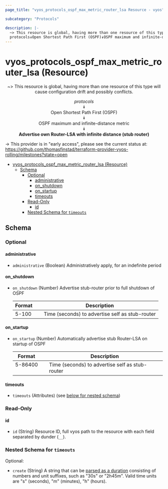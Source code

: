 ```yaml
---
page_title: "vyos_protocols_ospf_max_metric_router_lsa Resource - vyos"

subcategory: "Protocols"

description: |-
  ~> This resource is global, having more than one resource of this type will cause configuration drift and possibly conflicts.
  protocols⯯Open Shortest Path First (OSPF)⯯OSPF maximum and infinite-distance metric⯯Advertise own Router-LSA with infinite distance (stub router)
---
```


# vyos_protocols_ospf_max_metric_router_lsa (Resource)
<center>

~> This resource is global, having more than one resource of this type will cause configuration drift and possibly conflicts.

*protocols*  
⯯  
Open Shortest Path First (OSPF)  
⯯  
OSPF maximum and infinite-distance metric  
⯯  
**Advertise own Router-LSA with infinite distance (stub router)**


</center>

-> This provider is in "early access", please see the current status at: https://github.com/thomasfinstad/terraform-provider-vyos-rolling/milestones?state=open

<!--TOC-->

- [vyos_protocols_ospf_max_metric_router_lsa (Resource)](#vyos_protocols_ospf_max_metric_router_lsa-resource)
  - [Schema](#schema)
    - [Optional](#optional)
      - [administrative](#administrative)
      - [on_shutdown](#on_shutdown)
      - [on_startup](#on_startup)
      - [timeouts](#timeouts)
    - [Read-Only](#read-only)
      - [id](#id)
    - [Nested Schema for `timeouts`](#nested-schema-for-timeouts)

<!--TOC-->

<!-- schema generated by tfplugindocs -->
## Schema

### Optional

#### administrative
- `administrative` (Boolean) Administratively apply, for an indefinite period
#### on_shutdown
- `on_shutdown` (Number) Advertise stub-router prior to full shutdown of OSPF

    |  Format  &emsp;|  Description                                      |
    |----------|---------------------------------------------------|
    |  5-100   &emsp;|  Time (seconds) to advertise self as stub-router  |
#### on_startup
- `on_startup` (Number) Automatically advertise stub Router-LSA on startup of OSPF

    |  Format   &emsp;|  Description                                      |
    |-----------|---------------------------------------------------|
    |  5-86400  &emsp;|  Time (seconds) to advertise self as stub-router  |
#### timeouts
- `timeouts` (Attributes) (see [below for nested schema](#nestedatt--timeouts))

### Read-Only

#### id
- `id` (String) Resource ID, full vyos path to the resource with each field separated by dunder (`__`).

<a id="nestedatt--timeouts"></a>
### Nested Schema for `timeouts`

Optional:

- `create` (String) A string that can be [parsed as a duration](https://pkg.go.dev/time#ParseDuration) consisting of numbers and unit suffixes, such as &#34;30s&#34; or &#34;2h45m&#34;. Valid time units are &#34;s&#34; (seconds), &#34;m&#34; (minutes), &#34;h&#34; (hours).
